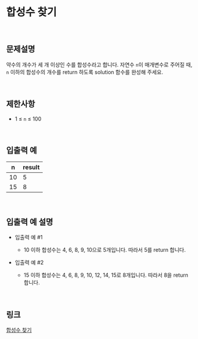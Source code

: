 # 합성수 찾기

<br>

## 문제설명
약수의 개수가 세 개 이상인 수를 합성수라고 합니다. 자연수 `n`이 매개변수로 주어질 때, `n` 이하의 합성수의 개수를 return 하도록 solution 함수를 완성해 주세요.

<br>

## 제한사항
- 1 ≤ `n` ≤ 100

<br>

## 입출력 예
| n | result |
|---|---|
| 10 | 5 |
| 15 | 8 |

<br>

## 입출력 예 설명
- 입출력 예 #1
    - 10 이하 합성수는 4, 6, 8, 9, 10으로 5개입니다. 따라서 5를 return 합니다.

- 입출력 예 #2
    - 15 이하 합성수는 4, 6, 8, 9, 10, 12, 14, 15로 8개입니다. 따라서 8을 return 합니다.

<br>

## 링크
[합성수 찾기](https://school.programmers.co.kr/learn/courses/30/lessons/120846)
